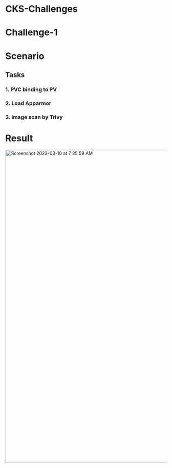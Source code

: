# CKS-Challenges

# Challenge-1

# Scenario

## Tasks

### 1. PVC binding to PV
### 2. Load Apparmor
### 3. Image scan by Trivy
## 



# Result

<img width="975" alt="Screenshot 2023-03-10 at 7 35 59 AM" src="https://user-images.githubusercontent.com/8725714/224209964-50024511-994a-4bff-b404-b1659fec967d.png">
